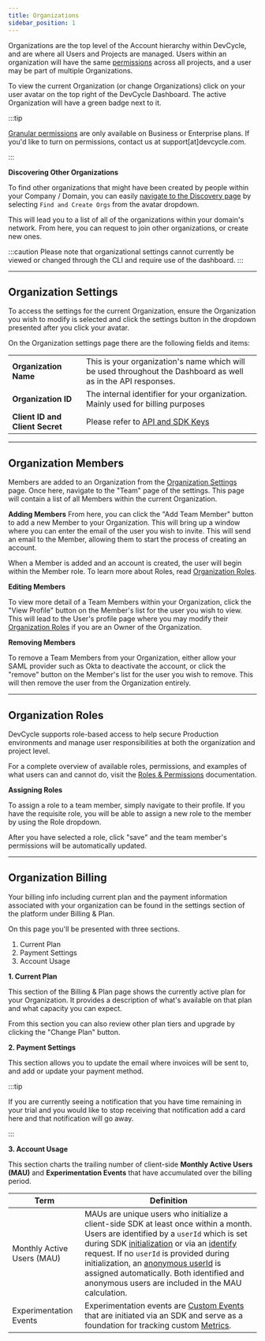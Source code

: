 ```yaml
---
title: Organizations
sidebar_position: 1
---
```


Organizations are the top level of the Account hierarchy within DevCycle, and are where all Users and Projects are managed. Users within an organization will have the same [permissions](/platform/security-and-guardrails/permissions) across all projects, and a user may be part of multiple Organizations.

To view the current Organization (or change Organizations) click on your user avatar on the top right of the DevCycle Dashboard. The active Organization will have a green badge next to it.

:::tip

[Granular permissions](/platform/security-and-guardrails/permissions) are only available on Business or Enterprise plans. If you'd like to turn on permissions, contact us at support[at]devcycle.com.

:::
 
**Discovering Other Organizations**

To find other organizations that might have been created by people within your Company / Domain, you can easily [navigate to the Discovery page](https://app.devcycle.com/organizationDiscovery) by selecting `Find and Create Orgs` from the avatar dropdown.

This will lead you to a list of all of the organizations within your domain's network. From here, you can request to join other organizations, or create new ones.

:::caution
Please note that organizational settings cannot currently be viewed or changed through the CLI and require use of the dashboard.
:::

---

## Organization Settings

To access the settings for the current Organization, ensure the Organization you wish to modify is selected and click the settings button in the dropdown presented after you click your avatar.

On the Organization settings page there are the following fields and items:

|                                 |                                                                                                               |
| ------------------------------- | ------------------------------------------------------------------------------------------------------------- |
| **Organization Name**           | This is your organization's name which will be used throughout the Dashboard as well as in the API responses. |
| **Organization ID**             | The internal identifier for your organization. Mainly used for billing purposes                               |
| **Client ID and Client Secret** | Please refer to [API and SDK Keys](/platform/account-management/keys)                                                          |

---

## Organization Members

Members are added to an Organization from the [Organization Settings](#organization-settings) page. Once here, navigate to the "Team" page of the settings. This page will contain a list of all Members within the current Organization.

**Adding Members**
From here, you can click the "Add Team Member" button to add a new Member to your Organization. This will bring up a window where you can enter the email of the user you wish to invite. This will send an email to the Member, allowing them to start the process of creating an account.

When a Member is added and an account is created, the user will begin within the Member role. To learn more about Roles, read [Organization Roles](#organization-roles).

**Editing Members**

To view more detail of a Team Members within your Organization, click the "View Profile" button on the Member's list for the user you wish to view. This will lead to the User's profile page where you may modify their [Organization Roles](#organization-roles) if you are an Owner of the Organization.

**Removing Members**

To remove a Team Members from your Organization, either allow your SAML provider such as Okta to deactivate the account, or click the "remove" button on the Member's list for the user you wish to remove. This will then remove the user from the Organization entirely.

---

## Organization Roles

DevCycle supports role-based access to help secure Production environments and manage user responsibilities at both the organization and project level.

For a complete overview of available roles, permissions, and examples of what users can and cannot do, visit the [Roles & Permissions](/platform/security-and-guardrails/permissions) documentation.

**Assigning Roles**

To assign a role to a team member, simply navigate to their profile. If you have the requisite role, you will be able to assign a new role to the member by using the Role dropdown.

After you have selected a role, click "save" and the team member's permissions will be automatically updated.

---

## Organization Billing

Your billing info including current plan and the payment information associated with your organization can be found in the settings section of the platform under Billing & Plan.

On this page you'll be presented with three sections.

1. Current Plan
2. Payment Settings
3. Account Usage

**1. Current Plan**

This section of the Billing & Plan page shows the currently active plan for your Organization. It provides a description of what's available on that plan and what capacity you can expect.

From this section you can also review other plan tiers and upgrade by clicking the "Change Plan" button. 

**2. Payment Settings**

This section allows you to update the email where invoices will be sent to, and add or update your payment method.

:::tip

If you are currently seeing a notification that you have time remaining in your trial and you would like to stop receiving that notification add a card here and that notification will go away.

:::

**3. Account Usage**

This section charts the trailing number of client-side **Monthly Active Users (MAU)** and **Experimentation Events** that have accumulated over the billing period.

| Term | Definition |
| - | - |
| Monthly Active Users (MAU) | MAUs are unique users who initialize a client-side SDK at least once within a month. Users are identified by a `userId` which is set during SDK [initialization](/sdk/features#initialization) or via an [identify](/sdk/features#identifying-a-user-or-setting-properties) request. If no `userId` is provided during initialization, an [anonymous userId](/sdk/features#anonymous-users) is assigned automatically. Both identified and anonymous users are included in the MAU calculation. |
| Experimentation Events | Experimentation events are [Custom Events](/sdk/features#tracking-custom-events) that are initiated via an SDK and serve as a foundation for tracking custom [Metrics](/platform/experimentation/creating-and-managing-metrics/). |


